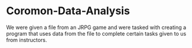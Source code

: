 # Coromon-Data-Analysis

We were given a file from an JRPG game and were tasked with creating a program that uses data from the file to complete certain tasks given to us from instructors.


